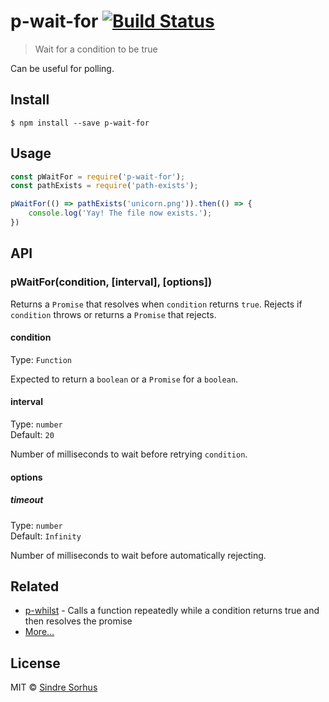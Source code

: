 # p-wait-for [![Build Status](https://travis-ci.org/sindresorhus/p-wait-for.svg?branch=master)](https://travis-ci.org/sindresorhus/p-wait-for)

> Wait for a condition to be true

Can be useful for polling.


## Install

```
$ npm install --save p-wait-for
```


## Usage

```js
const pWaitFor = require('p-wait-for');
const pathExists = require('path-exists');

pWaitFor(() => pathExists('unicorn.png')).then(() => {
	console.log('Yay! The file now exists.');
})
```


## API

### pWaitFor(condition, [interval], [options])

Returns a `Promise` that resolves when `condition` returns `true`. Rejects if `condition` throws or returns a `Promise` that rejects.

#### condition

Type: `Function`

Expected to return a `boolean` or a `Promise` for a `boolean`.

#### interval

Type: `number`<br>
Default: `20`

Number of milliseconds to wait before retrying `condition`.

#### options

##### timeout

Type: `number`<br>
Default: `Infinity`

Number of milliseconds to wait before automatically rejecting.


## Related

- [p-whilst](https://github.com/sindresorhus/p-whilst) - Calls a function repeatedly while a condition returns true and then resolves the promise
- [More…](https://github.com/sindresorhus/promise-fun)


## License

MIT © [Sindre Sorhus](https://sindresorhus.com)
